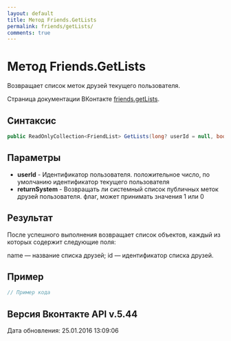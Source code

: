 ```yaml
---
layout: default
title: Метод Friends.GetLists
permalink: friends/getLists/
comments: true
---
```

# Метод Friends.GetLists
Возвращает список меток друзей текущего пользователя.

Страница документации ВКонтакте [friends.getLists](https://vk.com/dev/friends.getLists).
## Синтаксис
``` csharp
public ReadOnlyCollection<FriendList> GetLists(long? userId = null, bool? returnSystem = null)
```

## Параметры
+ **userId** - Идентификатор пользователя. положительное число, по умолчанию идентификатор текущего пользователя
+ **returnSystem** - Возвращать ли системный список публичных меток друзей пользователя. флаг, может принимать значения 1 или 0

## Результат
После успешного выполнения возвращает список объектов, каждый из которых содержит следующие поля: 

name — название списка друзей; 
id — идентификатор списка друзей.

## Пример
``` csharp
// Пример кода
```

## Версия Вконтакте API v.5.44
Дата обновления: 25.01.2016 13:09:06

